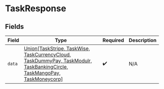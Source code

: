 # TaskResponse


## Fields

| Field                                                                                                                                                               | Type                                                                                                                                                                | Required                                                                                                                                                            | Description                                                                                                                                                         |
| ------------------------------------------------------------------------------------------------------------------------------------------------------------------- | ------------------------------------------------------------------------------------------------------------------------------------------------------------------- | ------------------------------------------------------------------------------------------------------------------------------------------------------------------- | ------------------------------------------------------------------------------------------------------------------------------------------------------------------- |
| `data`                                                                                                                                                              | [Union[TaskStripe, TaskWise, TaskCurrencyCloud, TaskDummyPay, TaskModulr, TaskBankingCircle, TaskMangoPay, TaskMoneycorp]](../../models/shared/taskresponsedata.md) | :heavy_check_mark:                                                                                                                                                  | N/A                                                                                                                                                                 |
